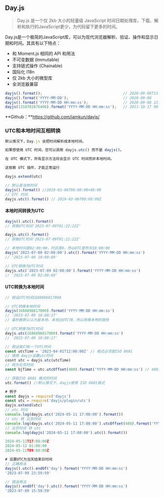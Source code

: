 ## Day.js

> Day.js 是一个仅 2kb 大小的轻量级 JavaScript 时间日期处理库，下载、解析和执行的JavaScript更少，为代码留下更多的时间。

Day.js是一个极简的JavaScript库，可以为现代浏览器解析、验证、操作和显示日期和时间。其具有以下特点：

- 和 Moment.js 相同的 API 和用法
- 不可变数据 (Immutable)
- 支持链式操作 (Chainable)
- 国际化 I18n
- 仅 2kb 大小的微型库
- 全浏览器兼容

```js
dayjs().format();                                     // 2020-09-08T13:42:32+08:00
dayjs().format('YYYY-MM-DD');                         // 2020-09-08
dayjs().format('YYYY-MM-DD HH:mm:ss');                // 2020-09-08 13:47:12
dayjs(1318781876406).format('YYYY-MM-DD HH:mm:ss');   // 2011-10-17 00
```

**Github：**https://github.com/iamkun/dayjs/

### UTC和本地时间互相转换

```js
默认情况下，Day.js 会把时间解析成本地时间。

如果想使用 UTC 时间，您可以调用 dayjs.utc() 而不是 dayjs()。

在 UTC 模式下，所有显示方法将会显示 UTC 时间而非本地时间。

这依赖 UTC 插件，才能正常运行

dayjs.extend(utc)

// 默认是当地时间
dayjs().format() //2019-03-06T08:00:00+08:00
// UTC 时间
dayjs.utc().format() // 2019-03-06T00:00:00Z
```

#### 本地时间转换为UTC

```js
dayjs().utc().format()
// 获取UTC时间'2023-07-09T01:22:22Z'

dayjs.utc().format()
// 获取UTC时间'2023-07-09T01:22:22Z'

// 本地时间是02:00:00，时区是8，所以UTC是昨天18:00:00
dayjs('2023-07-09 02:00:00').utc().format('YYYY-MM-DD HH:mm:ss')
// '2023-07-08 18:00:00' 

// UTC转换为UTC时间
dayjs.utc('2023-07-09 02:00:00').format('YYYY-MM-DD HH:mm:ss')
// '2023-07-09 02:00:00'
```

#### UTC转换为本地时间

```js
// 假设UTC时间1688896817000

// UTC转换本地时间
dayjs(1688896817000).format('YYYY-MM-DD HH:mm:ss')
// '2023-07-09 18:00:17'
// 毫秒数默认认为是本地，本地比UTC快，所以转换本地的就快

// UTC转换为UTC时间
dayjs.utc(1688896817000).format('YYYY-MM-DD HH:mm:ss')
// '2023-07-09 10:00:17'
```

```js
// 假设我们有一个UTC时间
const utcTime = '2023-04-01T12:00:00Z' // 格式必须是ISO 8601
// 使用 dayjs设置utc时间
cosnt utc = dayjs.utc(utcTime)
// 转为北京时间
const bjTime = utc.utcOffset(480).format('YYYY-MM-DD HH:mm:ss') // 480分钟代表8小时

// 获取ISO 8601 格式的时间
utc.format() //默认情况下，dayjs使用 ISO 8601格式

# 例子
const dayjs = require('dayjs')
const utc = require('dayjs/plugin/utc')
dayjs.extend(utc)
// utc 时间
console.log(dayjs.utc('2024-05-11 17:08:00').format())
// utc 转 北京时间
console.log(dayjs.utc('2024-05-11 17:08:00').utcOffset(480).format('YYYY-MM-DD HH:mm:ss'))
// 北京时间 转 utc
console.log(dayjs('2024-05-11 17:08:00').utc().format())

2024-05-11T17:08:00Z
2024-05-12 01:08:00
2024-05-11T09:08:00Z
```

```js
# 设置UTC为当天结束日时间
// 正确用法
dayjs().utc().endOf('day').format('YYYY-MM-DD HH:mm:ss')
'2023-07-09 23:59:59'

// 错误用法
dayjs().endOf('day').utc().format('YYYY-MM-DD HH:mm:ss')
'2023-07-09 15:59:59'
```

